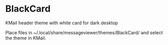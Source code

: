 # BlackCard
KMail header theme with white card for dark desktop

Place files in ~/.local/share/messageviewer/themes/BlackCard/ and select the theme in KMail.
